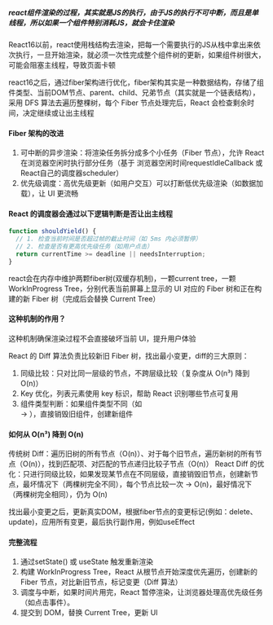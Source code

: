 ##### react组件渲染的过程，其实就是JS的执行，由于JS的执行不可中断，而且是单线程，所以如果一个组件特别消耗JS，就会卡住渲染

React16以前，react使用栈结构去渲染，把每一个需要执行的JS从栈中拿出来依次执行，一旦开始渲染，就必须一次性完成整个组件树的更新，如果组件树很大，可能会阻塞主线程，导致页面卡顿

react16之后，通过fiber架构进行优化，fiber架构其实是一种数据结构，存储了组件类型、当前DOM节点、parent、child、兄弟节点（其实就是一个链表结构），采用 DFS 算法去遍历整棵树，每个 Fiber 节点处理完后，React 会检查剩余时间，决定继续或让出主线程

#### Fiber 架构的改进
1. 可中断的异步渲染：将渲染任务拆分成多个小任务（Fiber 节点），允许 React 在浏览器空闲时执行部分任务（基于 浏览器空闲时间requestIdleCallback 或 React自己的调度器scheduler）
2. 优先级调度：高优先级更新（如用户交互）可以打断低优先级渲染（如数据加载），让 UI 更流畅


#### React 的调度器会通过以下逻辑判断是否让出主线程
```js
function shouldYield() {
  // 1. 检查当前时间是否超过帧的截止时间（如 5ms 内必须暂停）
  // 2. 检查是否有更高优先级任务（如用户点击）
  return currentTime >= deadline || needsInterruption;
}
```

react会在内存中维护两颗fiber树(双缓存机制)，一颗current tree，一颗WorkInProgress Tree，分别代表当前屏幕上显示的 UI 对应的 Fiber 树和正在构建的新 Fiber 树（完成后会替换 Current Tree）

#### 这种机制的作用？
这种机制确保渲染过程不会直接破坏当前 UI，提升用户体验

React 的 Diff 算法负责比较新旧 Fiber 树，找出最小变更，diff的三大原则：
1. 同级比较：只对比同一层级的节点，不跨层级比较（复杂度从 O(n³) 降到 O(n)）
2. Key 优化，列表元素使用 key 标识，帮助 React 识别哪些节点可复用
3. 组件类型判断：如果组件类型不同（如 <div> → <span>），直接销毁旧组件，创建新组件

#### 如何从 O(n³) 降到 O(n)
传统树 Diff：遍历旧树的所有节点（O(n)）、对于每个旧节点，遍历新树的所有节点（O(n)），找到匹配项、对匹配的节点递归比较子节点（O(n)）
React Diff 的优化：只进行同级比较，如果发现某节点在不同层级，直接销毁旧节点，创建新节点，最坏情况下（两棵树完全不同），每个节点比较一次 → O(n)，最好情况下（两棵树完全相同），仍为 O(n)

找出最小变更之后，更新真实DOM，根据fiber节点的变更标记(例如：delete、update)，应用所有变更，最后执行副作用，例如useEffect


#### 完整流程
1. 通过setState() 或 useState 触发重新渲染
2. 构建 WorkInProgress Tree，React 从根节点开始深度优先遍历，创建新的 Fiber 节点，对比新旧节点，标记变更（Diff 算法）
3. 调度与中断，如果时间片用完，React 暂停渲染，让浏览器处理高优先级任务（如点击事件）。
4. 提交到 DOM，替换 Current Tree，更新 UI